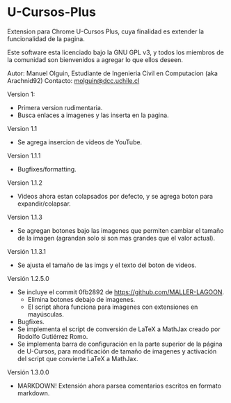 U-Cursos-Plus
=============

Extension para Chrome U-Cursos Plus, cuya finalidad es extender la funcionalidad de la pagina.

Este software esta licenciado bajo la GNU GPL v3, y todos los miembros de la comunidad son bienvenidos a agregar lo que ellos deseen.

Autor: Manuel Olguin, Estudiante de Ingenieria Civil en Computacion (aka Arachnid92)
Contacto: molguin@dcc.uchile.cl

Version 1:
- Primera version rudimentaria.
- Busca enlaces a imagenes y las inserta en la pagina.

Version 1.1
- Se agrega insercion de videos de YouTube.

Version 1.1.1
- Bugfixes/formatting.

Version 1.1.2
- Videos ahora estan colapsados por defecto, y se agrega boton para expandir/colapsar.

Version 1.1.3
- Se agregan botones bajo las imagenes que permiten cambiar el tamaño de la imagen (agrandan solo si son mas grandes que el valor actual).

Versión 1.1.3.1
- Se ajusta el tamaño de las imgs y el texto del boton de videos.

Versión 1.2.5.0
- Se incluye el commit 0fb2892 de https://github.com/MALLER-LAGOON.
	- Elimina botones debajo de imagenes.
	- El script ahora funciona para imagenes con extensiones en mayúsculas.
- Bugfixes.
- Se implementa el script de conversión de LaTeX a MathJax creado por Rodolfo Gutiérrez Romo.
- Se implementa barra de configuración en la parte superior de la página de U-Cursos, para modificación de tamaño de imagenes y activación del script que convierte LaTeX a MathJax.

Versión 1.3.0.0
- MARKDOWN! Extensión ahora parsea comentarios escritos en formato markdown.
